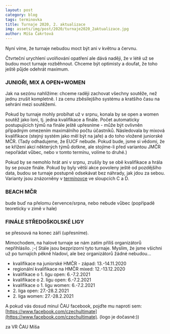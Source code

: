 ```yaml
---
layout: post
category: blog
tags: terminovka
title: Turnaje 2020, 2. aktualizace
img: assets/img/post/2020/turnaje2020_2aktualizace.jpg
author: Míša Čakrtová
---
```

Nyní víme, že turnaje nebudou moct být ani v květnu a červnu.

Čtvrteční urychlení uvolňování opatření ale dává naději, že v létě už se budou moct turnaje rozběhnout. Chceme být optimisty a doufat, že toho ještě půjde odehrát maximum.

### JUNIOŘI, MIX A OPEN+WOMEN

Jak na sezónu nahlížíme: chceme raději zachovat všechny soutěže, než jednu zrušit kompletně. I za cenu zběsilejšího systému a kratšího času na sehrání mezi soutěžemi.

Pokud by turnaje mohly probíhat už v srpnu, konala by se open a women soutěž jako loni, tj. jedna kvalifikace a finále. Počet automaticky postupujících týmů na finále ještě upřesníme - může být ovlivněn případným omezením maximálního počtu účastníků. Následovala by mixová kvalifikace (stejný systém jako měl být na jaře) a do toho vložené juniorské MČR. (Tady odhadujeme, že EUCF nebude. Pokud bude, jsme si vědomi, že se křížení akcí některých týmů dotkne, ale stojíme-li před variantou JMČR nepořádat vůbec, nebo v tomto termínu, volíme to druhé.)

Pokud by se nemohlo hrát ani v srpnu, zrušily by se obě kvalifikace a hrála by se pouze finále. Pokud by byly větší akce povoleny ještě od pozdějšího data, budou se turnaje postupně odsekávat bez náhrady, jak jdou za sebou.
Varianty jsou znázorněny v [termínovce](http://bit.ly/terminovka_ultimate) ve sloupcích C a D.

### BEACH MČR
bude buď na přelomu července/srpna, nebo nebude vůbec (popřípadě teoreticky v zimě v hale)


### FINÁLE STŘEDOŠKOLSKÉ LIGY
se přesouvá na konec září (upřesníme).


Mimochodem, na halové turnaje se nám zatím příliš organizátorů nepřihlásilo. ;-( Stále jsou bezprizorní tyto turnaje. Myslím, že jsme všichni už po turnajích pěkně hladoví, ale bez organizátorů žádné nebudou...  
- kvalifikace na juniorské HMČR - západ: 13.-14.11.2020  
- regionální kvalifikace na HMČR mixed: 12.-13.12.2020  
- kvalifikace o 1. ligu open: 6.-7.2.2021  
- kvalifikace o 2. ligu open: 6.-7.2.2021  
- kvalifikace o 1. ligu women: 6.-7.2.2021  
- 2\. liga open: 27.-28.2.2021  
- 2\. liga women: 27.-28.2.2021  

A pokud vás dosud minul ČAU facebook, pojďte mu naproti sem: [https://www.facebook.com/czechultimate](https://www.facebook.com/czechultimate). (logo je dočasné:)) 

za VR ČAU
Míša
